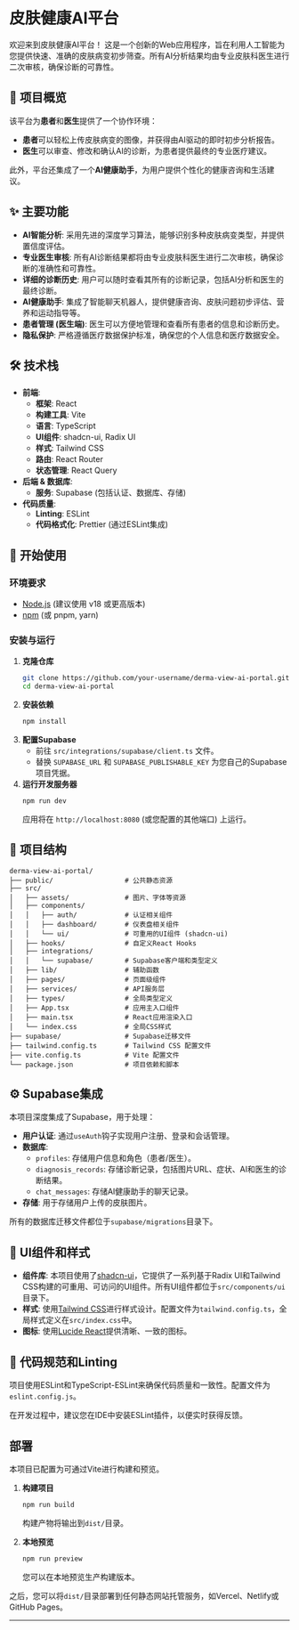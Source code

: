 

# 皮肤健康AI平台

欢迎来到皮肤健康AI平台！ 这是一个创新的Web应用程序，旨在利用人工智能为您提供快速、准确的皮肤病变初步筛查。所有AI分析结果均由专业皮肤科医生进行二次审核，确保诊断的可靠性。

## 🚀 项目概览

该平台为**患者**和**医生**提供了一个协作环境：

  * **患者**可以轻松上传皮肤病变的图像，并获得由AI驱动的即时初步分析报告。
  * **医生**可以审查、修改和确认AI的诊断，为患者提供最终的专业医疗建议。

此外，平台还集成了一个**AI健康助手**，为用户提供个性化的健康咨询和生活建议。

## ✨ 主要功能

  * **AI智能分析**: 采用先进的深度学习算法，能够识别多种皮肤病变类型，并提供置信度评估。
  * **专业医生审核**: 所有AI诊断结果都将由专业皮肤科医生进行二次审核，确保诊断的准确性和可靠性。
  * **详细的诊断历史**: 用户可以随时查看其所有的诊断记录，包括AI分析和医生的最终诊断。
  * **AI健康助手**: 集成了智能聊天机器人，提供健康咨询、皮肤问题初步评估、营养和运动指导等。
  * **患者管理 (医生端)**: 医生可以方便地管理和查看所有患者的信息和诊断历史。
  * **隐私保护**: 严格遵循医疗数据保护标准，确保您的个人信息和医疗数据安全。

## 🛠️ 技术栈

  * **前端**:
      * **框架**: React
      * **构建工具**: Vite
      * **语言**: TypeScript
      * **UI组件**: shadcn-ui, Radix UI
      * **样式**: Tailwind CSS
      * **路由**: React Router
      * **状态管理**: React Query
  * **后端 & 数据库**:
      * **服务**: Supabase (包括认证、数据库、存储)
  * **代码质量**:
      * **Linting**: ESLint
      * **代码格式化**: Prettier (通过ESLint集成)

## 🏁 开始使用

### 环境要求

  * [Node.js](https://nodejs.org/) (建议使用 v18 或更高版本)
  * [npm](https://www.npmjs.com/) (或 pnpm, yarn)

### 安装与运行

1.  **克隆仓库**
    ```bash
    git clone https://github.com/your-username/derma-view-ai-portal.git
    cd derma-view-ai-portal
    ```
2.  **安装依赖**
    ```bash
    npm install
    ```
3.  **配置Supabase**
      * 前往 `src/integrations/supabase/client.ts` 文件。
      * 替换 `SUPABASE_URL` 和 `SUPABASE_PUBLISHABLE_KEY` 为您自己的Supabase项目凭据。
4.  **运行开发服务器**
    ```bash
    npm run dev
    ```
    应用将在 `http://localhost:8080` (或您配置的其他端口) 上运行。

## 📁 项目结构

```
derma-view-ai-portal/
├── public/                  # 公共静态资源
├── src/
│   ├── assets/              # 图片、字体等资源
│   ├── components/
│   │   ├── auth/            # 认证相关组件
│   │   ├── dashboard/       # 仪表盘相关组件
│   │   └── ui/              # 可重用的UI组件 (shadcn-ui)
│   ├── hooks/               # 自定义React Hooks
│   ├── integrations/
│   │   └── supabase/        # Supabase客户端和类型定义
│   ├── lib/                 # 辅助函数
│   ├── pages/               # 页面级组件
│   ├── services/            # API服务层
│   ├── types/               # 全局类型定义
│   ├── App.tsx              # 应用主入口组件
│   ├── main.tsx             # React应用渲染入口
│   └── index.css            # 全局CSS样式
├── supabase/                # Supabase迁移文件
├── tailwind.config.ts       # Tailwind CSS 配置文件
├── vite.config.ts           # Vite 配置文件
└── package.json             # 项目依赖和脚本
```

## ⚙️ Supabase集成

本项目深度集成了Supabase，用于处理：

  * **用户认证**: 通过`useAuth`钩子实现用户注册、登录和会话管理。
  * **数据库**:
      * `profiles`: 存储用户信息和角色（患者/医生）。
      * `diagnosis_records`: 存储诊断记录，包括图片URL、症状、AI和医生的诊断结果。
      * `chat_messages`: 存储AI健康助手的聊天记录。
  * **存储**: 用于存储用户上传的皮肤图片。

所有的数据库迁移文件都位于`supabase/migrations`目录下。

## 🎨 UI组件和样式

  * **组件库**: 本项目使用了[shadcn-ui](https://ui.shadcn.com/)，它提供了一系列基于Radix UI和Tailwind CSS构建的可重用、可访问的UI组件。所有UI组件都位于`src/components/ui`目录下。
  * **样式**: 使用[Tailwind CSS](https://tailwindcss.com/)进行样式设计。配置文件为`tailwind.config.ts`，全局样式定义在`src/index.css`中。
  * **图标**: 使用[Lucide React](https://www.google.com/search?q=https://lucide.dev/guide/react)提供清晰、一致的图标。

## 📜 代码规范和Linting

项目使用ESLint和TypeScript-ESLint来确保代码质量和一致性。配置文件为`eslint.config.js`。

在开发过程中，建议您在IDE中安装ESLint插件，以便实时获得反馈。

## 部署

本项目已配置为可通过Vite进行构建和预览。

1.  **构建项目**

    ```bash
    npm run build
    ```

    构建产物将输出到`dist/`目录。

2.  **本地预览**

    ```bash
    npm run preview
    ```

    您可以在本地预览生产构建版本。

之后，您可以将`dist/`目录部署到任何静态网站托管服务，如Vercel、Netlify或GitHub Pages。

-----

